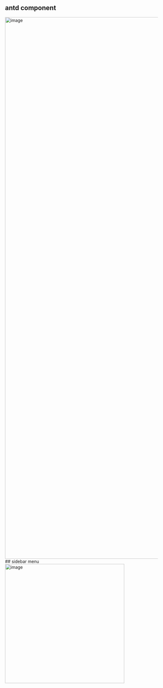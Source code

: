 ## antd component  
<img width="1785" alt="image" src="https://github.com/user-attachments/assets/2bcb8aa2-6e91-4ad3-9297-6130c29472f0">  
## sidebar menu 
<img width="393" alt="image" src="https://github.com/user-attachments/assets/b3a3bc70-c7ae-4e71-a109-c19d3016304f">  
